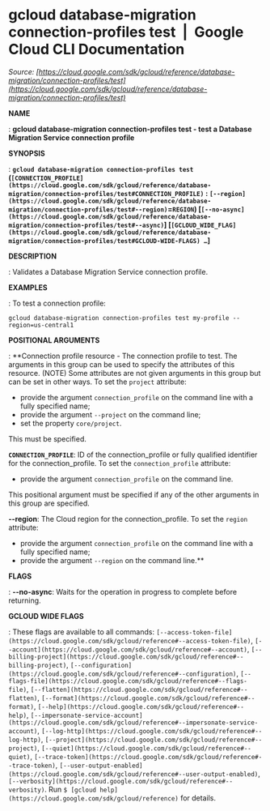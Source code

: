 # gcloud database-migration connection-profiles test  |  Google Cloud CLI Documentation

*Source: [https://cloud.google.com/sdk/gcloud/reference/database-migration/connection-profiles/test](https://cloud.google.com/sdk/gcloud/reference/database-migration/connection-profiles/test)*

**NAME**

: **gcloud database-migration connection-profiles test - test a Database Migration Service connection profile**

**SYNOPSIS**

: **`gcloud database-migration connection-profiles test` (`[CONNECTION_PROFILE](https://cloud.google.com/sdk/gcloud/reference/database-migration/connection-profiles/test#CONNECTION_PROFILE)` : `[--region](https://cloud.google.com/sdk/gcloud/reference/database-migration/connection-profiles/test#--region)`=`REGION`) [`[--no-async](https://cloud.google.com/sdk/gcloud/reference/database-migration/connection-profiles/test#--async)`] [`[GCLOUD_WIDE_FLAG](https://cloud.google.com/sdk/gcloud/reference/database-migration/connection-profiles/test#GCLOUD-WIDE-FLAGS) …`]**

**DESCRIPTION**

: Validates a Database Migration Service connection profile.

**EXAMPLES**

: To test a connection profile:

```
gcloud database-migration connection-profiles test my-profile --region=us-central1
```

**POSITIONAL ARGUMENTS**

: **Connection profile resource - The connection profile to test. The arguments in
this group can be used to specify the attributes of this resource. (NOTE) Some
attributes are not given arguments in this group but can be set in other ways.
To set the `project` attribute:

- provide the argument `connection_profile` on the command line with a
fully specified name;
- provide the argument `--project` on the command line;
- set the property `core/project`.

This must be specified.

**`CONNECTION_PROFILE`**:
ID of the connection_profile or fully qualified identifier for the
connection_profile.
To set the `connection_profile` attribute:

- provide the argument `connection_profile` on the command line.

This positional argument must be specified if any of the other arguments in this
group are specified.

**--region**:
The Cloud region for the connection_profile.
To set the `region` attribute:

- provide the argument `connection_profile` on the command line with a
fully specified name;
- provide the argument `--region` on the command line.**

**FLAGS**

: **--no-async**:
Waits for the operation in progress to complete before returning.

**GCLOUD WIDE FLAGS**

: These flags are available to all commands: `[--access-token-file](https://cloud.google.com/sdk/gcloud/reference#--access-token-file)`,
`[--account](https://cloud.google.com/sdk/gcloud/reference#--account)`, `[--billing-project](https://cloud.google.com/sdk/gcloud/reference#--billing-project)`,
`[--configuration](https://cloud.google.com/sdk/gcloud/reference#--configuration)`,
`[--flags-file](https://cloud.google.com/sdk/gcloud/reference#--flags-file)`,
`[--flatten](https://cloud.google.com/sdk/gcloud/reference#--flatten)`, `[--format](https://cloud.google.com/sdk/gcloud/reference#--format)`, `[--help](https://cloud.google.com/sdk/gcloud/reference#--help)`, `[--impersonate-service-account](https://cloud.google.com/sdk/gcloud/reference#--impersonate-service-account)`,
`[--log-http](https://cloud.google.com/sdk/gcloud/reference#--log-http)`,
`[--project](https://cloud.google.com/sdk/gcloud/reference#--project)`, `[--quiet](https://cloud.google.com/sdk/gcloud/reference#--quiet)`, `[--trace-token](https://cloud.google.com/sdk/gcloud/reference#--trace-token)`, `[--user-output-enabled](https://cloud.google.com/sdk/gcloud/reference#--user-output-enabled)`,
`[--verbosity](https://cloud.google.com/sdk/gcloud/reference#--verbosity)`.
Run `$ [gcloud help](https://cloud.google.com/sdk/gcloud/reference)` for details.